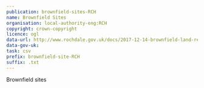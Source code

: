 ```yaml
---
publication: brownfield-sites-RCH
name: Brownfield Sites
organisation: local-authority-eng:RCH
copyright: crown-copyright
licence: ogl
data-url: http://www.rochdale.gov.uk/docs/2017-12-14-brownfield-land-register-as-at-01-04-2017-v1.csv
data-gov-uk: 
task: csv
prefix: brownfield-site-RCH
suffix: .txt
---
```


Brownfield sites

